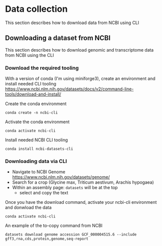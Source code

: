 # Data collection
This section describes how to download data from NCBI using CLI

## Downloading a dataset from NCBI
This section describes how to download genomic and transcriptome data from NCBI using the CLI

### Download the required tooling
With a version of conda (I'm using miniforge3), create an environment and install needed CLI tooling
https://www.ncbi.nlm.nih.gov/datasets/docs/v2/command-line-tools/download-and-install/

Create the conda environment

`conda create -n ncbi-cli`

Activate the conda environment

`conda activate ncbi-cli`

Install needed NCBI CLI tooling

`conda install ncbi-datasets-cli`

### Downloading data via CLI
- Navigate to NCBI Genome https://www.ncbi.nlm.nih.gov/datasets/genome/
- Search for a crop (Glycine max, Triticum aestivum, Arachis hypogaea)
- Within an assembly page: `datasets` will be at the top
    - select and copy the text

Once you have the download command, activate your ncbi-cli environment and donwload the data

`conda activate ncbi-cli`

An example of the to-copy command from NCBI

`datasets download genome accession GCF_000004515.6 --include gff3,rna,cds,protein,genome,seq-report`
